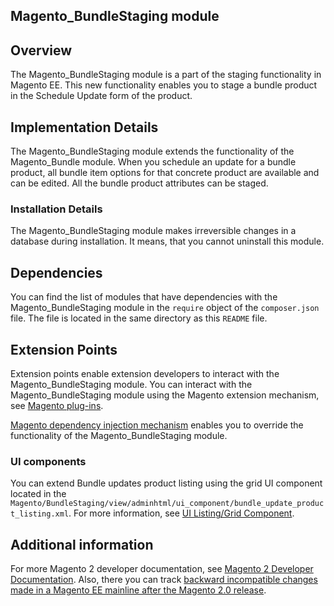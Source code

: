 <h2>Magento_BundleStaging module</h2>

## Overview

The Magento_BundleStaging module is a part of the staging functionality in Magento EE. This new functionality enables you to stage a bundle product in the Schedule Update form of the product.

## Implementation Details

The Magento_BundleStaging module extends the functionality of the Magento_Bundle module. When you schedule an update for a bundle product, all bundle item options for that concrete product are available and can be edited. All the bundle product attributes can be staged.

### Installation Details

The Magento_BundleStaging module makes irreversible changes in a database during installation. It means, that you cannot uninstall this module.

## Dependencies

You can find the list of modules that have dependencies with the Magento_BundleStaging module in the `require` object of the `composer.json` file. The file is located in the same directory as this `README` file.

## Extension Points

Extension points enable extension developers to interact with the Magento_BundleStaging module. You can interact with the Magento_BundleStaging module using the Magento extension mechanism, see [Magento plug-ins](http://devdocs.magento.com/guides/v2.1/extension-dev-guide/plugins.html).

[Magento dependency injection mechanism](http://devdocs.magento.com/guides/v2.1/extension-dev-guide/depend-inj.html) enables you to override the functionality of the Magento_BundleStaging module.

### UI components

You can extend Bundle updates product listing using  the grid UI component located in the `Magento/BundleStaging/view/adminhtml/ui_component/bundle_update_product_listing.xml`. For more information, see [UI Listing/Grid Component](http://devdocs.magento.com/guides/v2.1/ui-components/ui-listing-grid.html).

## Additional information

For more Magento 2 developer documentation, see [Magento 2 Developer Documentation](http://devdocs.magento.com). Also, there you can track [backward incompatible changes made in a Magento EE mainline after the Magento 2.0 release](http://devdocs.magento.com/guides/v2.0/release-notes/changes/ee_changes.html).
